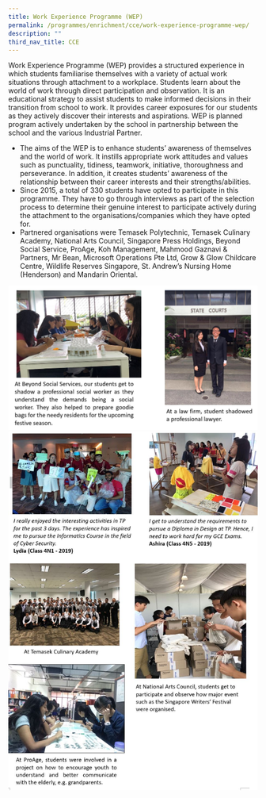 ```yaml
---
title: Work Experience Programme (WEP)
permalink: /programmes/enrichment/cce/work-experience-programme-wep/
description: ""
third_nav_title: CCE
---
```

<p>Work Experience Programme (WEP) provides a structured experience in which students familiarise themselves with a variety of actual work situations through attachment to a workplace. Students learn about the world of work through direct participation and observation. It is an educational strategy to assist students to make informed decisions in their transition from school to work. It&nbsp;provides career exposures for our students as they actively discover their interests and aspirations.&nbsp;WEP is planned program actively undertaken by the school in partnership between the school and the various Industrial Partner.</p>
<ul>
<li>The aims of the WEP is to enhance students’ awareness of themselves and the world of work. It instills appropriate work attitudes and values such as punctuality, tidiness, teamwork, initiative, thoroughness and perseverance. In addition, it creates students’ awareness of the relationship between their career interests and their strengths/abilities.</li>
<li>Since 2015, a total of 330 students have opted to participate in this programme. They have to go through interviews as part of the selection process to determine their genuine interest to participate actively during the attachment to the organisations/companies which they have opted for.</li>
<li>Partnered organisations were Temasek Polytechnic, Temasek Culinary Academy, National Arts Council, Singapore Press Holdings, Beyond Social Service, ProAge, Koh Management, Mahmood Gaznavi &amp; Partners, Mr Bean, Microsoft Operations Pte Ltd, Grow &amp; Glow Childcare Centre, Wildlife Reserves Singapore, St. Andrew’s Nursing Home (Henderson) and Mandarin Oriental.</li>
</ul>
<img src="/images/wep.jpg">
<img src="/images/wep2.jpg">